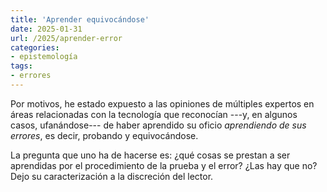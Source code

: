 ```yaml
---
title: 'Aprender equivocándose'
date: 2025-01-31
url: /2025/aprender-error
categories:
- epistemología
tags:
- errores
---
```


Por motivos, he estado expuesto a las opiniones de múltiples expertos en áreas relacionadas con la tecnología que reconocían ---y, en algunos casos, ufanándose--- de haber aprendido su oficio _aprendiendo de sus errores_, es decir, probando y equivocándose.

La pregunta que uno ha de hacerse es: ¿qué cosas se prestan a ser aprendidas por el procedimiento de la prueba y el error? ¿Las hay que no? Dejo su caracterización a la discreción del lector.